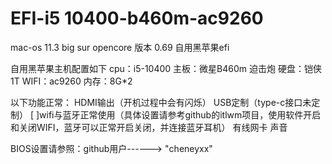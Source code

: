 # EFI-i5 10400-b460m-ac9260
mac-os 11.3 big sur
opencore 版本 0.69
自用黑苹果efi


自用黑苹果主机配置如下
cpu：i5-10400
主板：微星B460m 迫击炮
硬盘：铠侠1T
WIFI：ac9260
内存：8G*2

以下功能正常：
HDMI输出（开机过程中会有闪烁）
USB定制（type-c接口未定制）
[ ]wifi与蓝牙正常使用（具体设置请参考github的itlwm项目，使用软件开启和关闭WIFI，蓝牙可以正常开启关闭，并连接蓝牙耳机）
有线网卡
声音



BIOS设置请参照：github用户------>  "cheneyxx"
